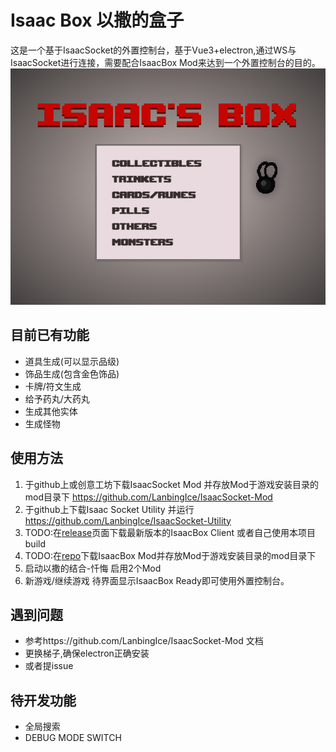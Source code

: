 # Isaac Box 以撒的盒子

这是一个基于IsaacSocket的外置控制台，基于Vue3+electron,通过WS与IsaacSocket进行连接，需要配合IsaacBox Mod来达到一个外置控制台的目的。
![./doc/main.png](./doc/main.png "主画面")

## 目前已有功能
+ 道具生成(可以显示品级)
+ 饰品生成(包含金色饰品)
+ 卡牌/符文生成
+ 给予药丸/大药丸
+ 生成其他实体
+ 生成怪物

## 使用方法
1. 于github上或创意工坊下载IsaacSocket Mod 并存放Mod于游戏安装目录的mod目录下
https://github.com/LanbingIce/IsaacSocket-Mod
2. 于github上下载Isaac Socket Utility 并运行
https://github.com/LanbingIce/IsaacSocket-Utility
3. TODO:在[release]()页面下载最新版本的IsaacBox Client 或者自己使用本项目 build
4. TODO:在[repo]()下载IsaacBox Mod并存放Mod于游戏安装目录的mod目录下
5. 启动以撒的结合-忏悔 启用2个Mod
6. 新游戏/继续游戏 待界面显示IsaacBox Ready即可使用外置控制台。

## 遇到问题
+ 参考https://github.com/LanbingIce/IsaacSocket-Mod 文档
+ 更换梯子,确保electron正确安装
+ 或者提issue

## 待开发功能
+ 全局搜索
+ DEBUG MODE SWITCH